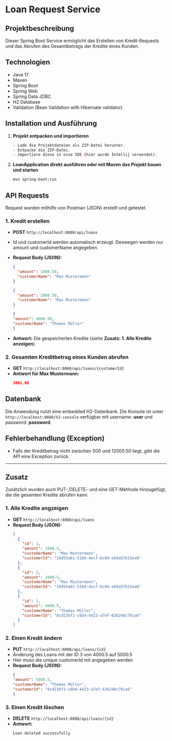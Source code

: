# Loan Request Service

## Projektbeschreibung
Dieser Spring Boot Service ermöglicht das Erstellen von Kredit-Requests und das Abrufen des Gesamtbetrags der Kredite eines Kunden.

## Technologien
- Java 17
- Maven
- Spring Boot
- Spring Web
- Spring Data JDBC
- H2 Database
- Validation (Bean Validation with Hibernate validator)


## Installation und Ausführung
1. **Projekt entpacken und importieren**
   ```sh
   - Lade die Projektdateien als ZIP-Datei herunter.
   - Entpacke die ZIP-Datei.
   - Importiere diese in eine IDE (hier wurde Intellij verwendet).
      ```
2. **LoanApplication direkt ausführen oder mit Maven das Projekt bauen und starten**
   ```sh
   mvn spring-boot:run
   ```

## API Requests
Request wurden mithilfe von Postman (JSON) erstellt und getestet.
### 1. Kredit erstellen
- **POST** `http://localhost:8080/api/loans`
- Id und customerId werden automatisch erzeugt. Deswegen werden nur amount und customerName angegeben.
- **Request Body (JSON):**
  ```json
  {
    "amount": 1000.50,
    "customerName": "Max Mustermann"
  }
  ```
  ```json
  {
    "amount": 2000.50,
    "customerName": "Max Mustermann"
  }
  ```
    ```json
  {
    "amount": 4000.50,
    "customerName": "Thomas Müller"
  }
  ```

- **Antwort:** Die gespeicherten Kredite (siehe **Zusatz: 1. Alle Kredite anzeigen**).

### 2. Gesamten Kreditbetrag eines Kunden abrufen
- **GET** `http://localhost:8080/api/loans/{customerId}`
- **Antwort für Max Mustermann:**
  ```json
  3001.00
  ```

## Datenbank
Die Anwendung nutzt eine embedded H2-Datenbank. Die Konsole ist unter `http://localhost:8080/h2-console` verfügbar mit username: **user** und password: **password**.

## Fehlerbehandlung (Exception)
- Falls der Kreditbetrag nicht zwischen 500 und 12000.50 liegt, gibt die API eine Exception zurück.

---
## Zusatz

Zusätzlich wurden auch PUT-,DELETE- und eine GET-Methode hinzugefügt, die die gesamten Kredite abrufen kann.
### 1. Alle Kredite angzeigen
- **GET** `http://localhost:8080/api/loans`
- **Request Body (JSON):**
    ```json
    [
      {
        "id": 1,
        "amount": 1000.5,
        "customerName": "Max Mustermann",
        "customerId": "19d55a61-518d-4ecf-bc04-e8da57b15ea6"
      },
      {
        "id": 2,
        "amount": 2000.5,
        "customerName": "Max Mustermann",
        "customerId": "19d55a61-518d-4ecf-bc04-e8da57b15ea6"
      },
      {
        "id": 3,
        "amount": 4000.5,
        "customerName": "Thomas Müller",
        "customerId": "8cd23bf1-c6b4-4423-a7ef-636246c76ca6"
      }
    ]

### 2. Einen Kredit ändern
- **PUT** `http://localhost:8080/api/loans/{id}`
- Änderung des Loans mit der ID 3 von 4000.5 auf 5000.5
- Hier muss die unique customerId mit angegeben werden
- **Request Body (JSON):**
    ```json
  {
    "amount": 5000.5,
    "customerName": "Thomas Müller",
    "customerId": "8cd23bf1-c6b4-4423-a7ef-636246c76ca6"
  }

### 3. Einen Kredit löschen
- **DELETE** `http://localhost:8080/api/loans/{id}`
- **Antwort:**
    ```sh
    Loan deleted successfully
    ```


